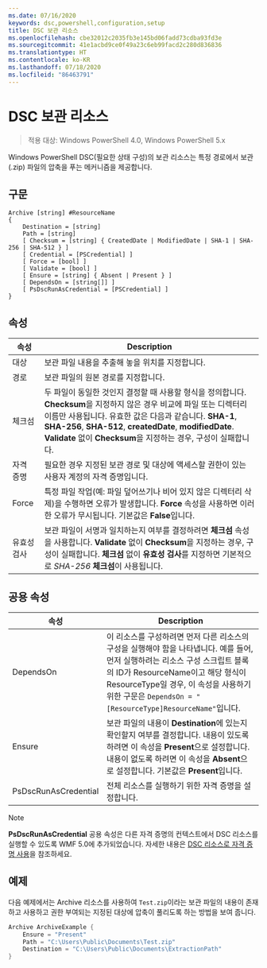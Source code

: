 ```yaml
---
ms.date: 07/16/2020
keywords: dsc,powershell,configuration,setup
title: DSC 보관 리소스
ms.openlocfilehash: cbe32012c2035fb3e145bd06fadd73cdba93fd3e
ms.sourcegitcommit: 41e1acbd9ce0f49a23c6eb99facd2c280d836836
ms.translationtype: HT
ms.contentlocale: ko-KR
ms.lasthandoff: 07/18/2020
ms.locfileid: "86463791"
---
```

# <a name="dsc-archive-resource"></a>DSC 보관 리소스

> 적용 대상: Windows PowerShell 4.0, Windows PowerShell 5.x

Windows PowerShell DSC(필요한 상태 구성)의 보관 리소스는 특정 경로에서 보관(.zip) 파일의 압축을 푸는 메커니즘을 제공합니다.

## <a name="syntax"></a>구문

```Syntax
Archive [string] #ResourceName
{
    Destination = [string]
    Path = [string]
    [ Checksum = [string] { CreatedDate | ModifiedDate | SHA-1 | SHA-256 | SHA-512 } ]
    [ Credential = [PSCredential] ]
    [ Force = [bool] ]
    [ Validate = [bool] ]
    [ Ensure = [string] { Absent | Present } ]
    [ DependsOn = [string[]] ]
    [ PsDscRunAsCredential = [PSCredential] ]
}
```

## <a name="properties"></a>속성

|속성 |Description |
|---|---|
| 대상 | 보관 파일 내용을 추출해 놓을 위치를 지정합니다. |
| 경로 | 보관 파일의 원본 경로를 지정합니다. |
| 체크섬 | 두 파일이 동일한 것인지 결정할 때 사용할 형식을 정의합니다. **Checksum**을 지정하지 않은 경우 비교에 파일 또는 디렉터리 이름만 사용됩니다. 유효한 값은 다음과 같습니다. **SHA-1**, **SHA-256**, **SHA-512**, **createdDate**, **modifiedDate**. **Validate** 없이 **Checksum**을 지정하는 경우, 구성이 실패합니다. |
| 자격 증명 | 필요한 경우 지정된 보관 경로 및 대상에 액세스할 권한이 있는 사용자 계정의 자격 증명입니다. |
| Force | 특정 파일 작업(예: 파일 덮어쓰기나 비어 있지 않은 디렉터리 삭제)을 수행하면 오류가 발생합니다. **Force** 속성을 사용하면 이러한 오류가 무시됩니다. 기본값은 **False**입니다. |
| 유효성 검사| 보관 파일이 서명과 일치하는지 여부를 결정하려면 **체크섬** 속성을 사용합니다. **Validate** 없이 **Checksum**을 지정하는 경우, 구성이 실패합니다. **체크섬** 없이 **유효성 검사**를 지정하면 기본적으로 _SHA-256_ **체크섬**이 사용됩니다. |

## <a name="common-properties"></a>공용 속성

|속성 |Description |
|---|---|
|DependsOn |이 리소스를 구성하려면 먼저 다른 리소스의 구성을 실행해야 함을 나타냅니다. 예를 들어, 먼저 실행하려는 리소스 구성 스크립트 블록의 ID가 ResourceName이고 해당 형식이 ResourceType일 경우, 이 속성을 사용하기 위한 구문은 `DependsOn = "[ResourceType]ResourceName"`입니다. |
|Ensure |보관 파일의 내용이 **Destination**에 있는지 확인할지 여부를 결정합니다. 내용이 있도록 하려면 이 속성을 **Present**으로 설정합니다. 내용이 없도록 하려면 이 속성을 **Absent**으로 설정합니다. 기본값은 **Present**입니다. |
|PsDscRunAsCredential |전체 리소스를 실행하기 위한 자격 증명을 설정합니다. |

> [!NOTE]
> **PsDscRunAsCredential** 공용 속성은 다른 자격 증명의 컨텍스트에서 DSC 리소스를 실행할 수 있도록 WMF 5.0에 추가되었습니다. 자세한 내용은 [ DSC 리소스로 자격 증명 사용](../../../configurations/runasuser.md)을 참조하세요.

## <a name="example"></a>예제

다음 예제에서는 Archive 리소스를 사용하여 `Test.zip`이라는 보관 파일의 내용이 존재하고 사용하고 권한 부여되는 지정된 대상에 압축이 풀리도록 하는 방법을 보여 줍니다.

```powershell
Archive ArchiveExample {
    Ensure = "Present"
    Path = "C:\Users\Public\Documents\Test.zip"
    Destination = "C:\Users\Public\Documents\ExtractionPath"
}
```
